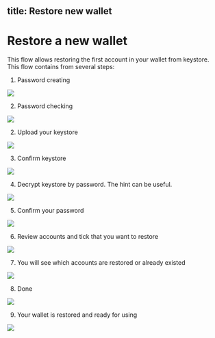 title: Restore new wallet
---

# Restore a new wallet

This flow allows restoring the first account in your wallet from keystore. This flow contains from several steps:

1. Password creating

<img src="/images/first_run_restore/first_run_restore_2.png">

2. Password checking

<img src="/images/first_run_restore/first_run_restore_3.png">

2. Upload your keystore

<img src="/images/first_run_restore/first_run_restore_4.png">

3. Confirm keystore

<img src="/images/first_run_restore/first_run_restore_5.png">

4. Decrypt keystore by password. The hint can be useful.

<img src="/images/first_run_restore/first_run_restore_6.png">

5. Confirm your password

<img src="/images/first_run_restore/first_run_restore_7.png">

6. Review accounts and tick that you want to restore

<img src="/images/first_run_restore/first_run_restore_8.png">

7. You will see which accounts are restored or already existed

<img src="/images/first_run_restore/first_run_restore_9.png">

8. Done

<img src="/images/first_run_restore/first_run_restore_10.png">

9. Your wallet is restored and ready for using

<img src="/images/first_run_restore/first_run_restore_11.png">
